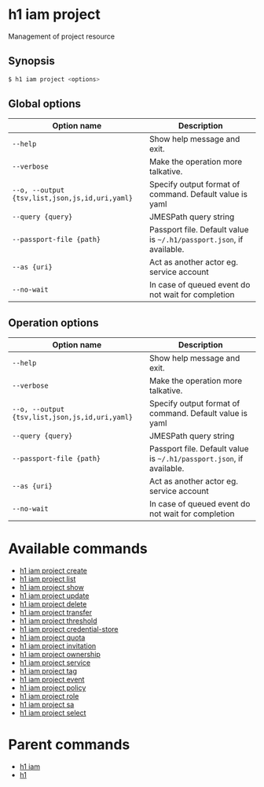 
# h1 iam project

Management of project resource

## Synopsis

```bash
$ h1 iam project <options>
```

## Global options

| Option name                                        | Description                                                              |
| -------------------------------------------------- | ------------------------------------------------------------------------ |
| ```--help```                                       | Show help message and exit.                                              |
| ```--verbose```                                    | Make the operation more talkative.                                       |
| ```--o, --output {tsv,list,json,js,id,uri,yaml}``` | Specify output format of command. Default value is yaml                  |
| ```--query {query}```                              | JMESPath query string                                                    |
| ```--passport-file {path}```                       | Passport file. Default value is ```~/.h1/passport.json```, if available. |
| ```--as {uri}```                                   | Act as another actor eg. service account                                 |
| ```--no-wait```                                    | In case of queued event do not wait for completion                       |

## Operation options

| Option name                                        | Description                                                              |
| -------------------------------------------------- | ------------------------------------------------------------------------ |
| ```--help```                                       | Show help message and exit.                                              |
| ```--verbose```                                    | Make the operation more talkative.                                       |
| ```--o, --output {tsv,list,json,js,id,uri,yaml}``` | Specify output format of command. Default value is yaml                  |
| ```--query {query}```                              | JMESPath query string                                                    |
| ```--passport-file {path}```                       | Passport file. Default value is ```~/.h1/passport.json```, if available. |
| ```--as {uri}```                                   | Act as another actor eg. service account                                 |
| ```--no-wait```                                    | In case of queued event do not wait for completion                       |

# Available commands

* [h1 iam project create](./create/README.md)
* [h1 iam project list](./list/README.md)
* [h1 iam project show](./show/README.md)
* [h1 iam project update](./update/README.md)
* [h1 iam project delete](./delete/README.md)
* [h1 iam project transfer](./transfer/README.md)
* [h1 iam project threshold](./threshold/README.md)
* [h1 iam project credential-store](./credential-store/README.md)
* [h1 iam project quota](./quota/README.md)
* [h1 iam project invitation](./invitation/README.md)
* [h1 iam project ownership](./ownership/README.md)
* [h1 iam project service](./service/README.md)
* [h1 iam project tag](./tag/README.md)
* [h1 iam project event](./event/README.md)
* [h1 iam project policy](./policy/README.md)
* [h1 iam project role](./role/README.md)
* [h1 iam project sa](./sa/README.md)
* [h1 iam project select](./select/README.md)

# Parent commands

* [h1 iam](./../README.md)
* [h1](./../../README.md)
